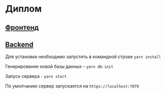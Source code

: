 # Диплом

## [Фронтенд](https://github.com/Alex-m18/ffs21)

## [Backend](https://github.com/Alex-m18/ffs21/tree/backend)

Для установки необходимо запустить в командной строке `yarn install`

Генерирование новой базы данных - `yarn db-init`

Запуск сервера - `yarn start`

По умолчанию сервер запускается на `https://localhost:7070`

